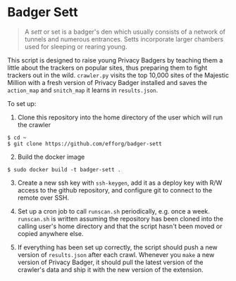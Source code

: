 # Badger Sett

> A *sett* or set is a badger's den which usually consists of a network of tunnels
  and numerous entrances. Setts incorporate larger chambers used for sleeping or
  rearing young.

This script is designed to raise young Privacy Badgers by teaching them a little
about the trackers on popular sites, thus preparing them to fight trackers out
in the wild. `crawler.py` visits the top 10,000 sites of the Majestic Million
with a fresh version of Privacy Badger installed and saves the `action_map` and
`snitch_map` it learns in `results.json`. 

To set up:

1. Clone this repository into the home directory of the user which will run the
   crawler

```
$ cd ~
$ git clone https://github.com/efforg/badger-sett
```

2. Build the docker image

```
$ sudo docker build -t badger-sett .
```

3. Create a new ssh key with `ssh-keygen`, add it as a deploy key with R/W
   access to the github repository, and configure git to connect to the remote
   over SSH.

4. Set up a cron job to call `runscan.sh` periodically, e.g. once a week.
   `runscan.sh` is written assuming the repository has been cloned into the
   calling user's home directory and that the script hasn't been moved or copied
   anywhere else.

5. If everything has been set up correctly, the script should push a new version
   of `results.json` after each crawl. Whenever you `make` a new version of
   Privacy Badger, it should pull the latest version of the crawler's data and
   ship it with the new version of the extension.
